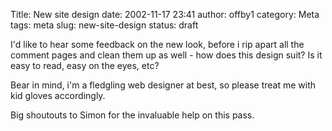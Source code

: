 Title: New site design
date: 2002-11-17 23:41
author: offby1
category: Meta
tags: meta
slug: new-site-design
status: draft

I\'d like to hear some feedback on the new look, before i rip apart all the comment pages and clean them up as well - how does this design suit? Is it easy to read, easy on the eyes, etc?

Bear in mind, i\'m a fledgling web designer at best, so please treat me with kid gloves accordingly.

Big shoutouts to Simon for the invaluable help on this pass.
